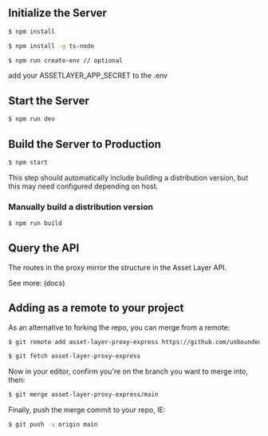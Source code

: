 ## Initialize the Server

```sh
$ npm install
```

```sh
$ npm install -g ts-node
```

```sh
$ npm run create-env // optional
```

add your ASSETLAYER_APP_SECRET to the .env

## Start the Server

```sh
$ npm run dev
```

## Build the Server to Production

```sh
$ npm start
```

This step should automatically include building a distribution version, but this may need configured depending on host.

### Manually build a distribution version

```sh
$ npm run build
```

## Query the API

The routes in the proxy mirror the structure in the Asset Layer API.

See more: (docs)

## Adding as a remote to your project

As an alternative to forking the repo, you can merge from a remote:

```sh
$ git remote add asset-layer-proxy-express https://github.com/unbounded-enterprise/asset-layer-proxy-express.git
```

```sh
$ git fetch asset-layer-proxy-express
```

Now in your editor, confirm you're on the branch you want to merge into, then:

```sh
$ git merge asset-layer-proxy-express/main
```

Finally, push the merge commit to your repo, IE:

```sh
$ git push -u origin main
```